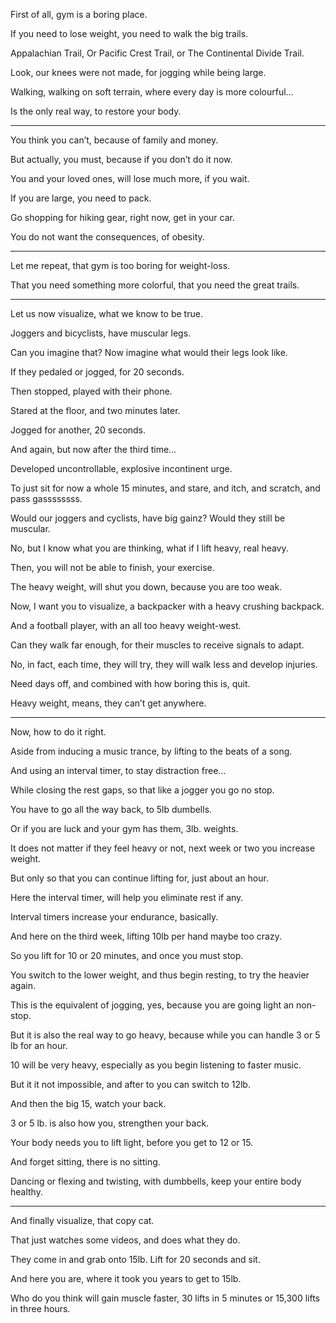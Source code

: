 First of all,
gym is a boring place.

If you need to lose weight,
you need to walk the big trails.

Appalachian Trail, Or Pacific Crest Trail,
or The Continental Divide Trail.

Look, our knees were not made,
for jogging while being large.

Walking, walking on soft terrain,
where every day is more colourful…

Is the only real way,
to restore your body.

---

You think you can’t,
because of family and money.

But actually, you must,
because if you don’t do it now.

You and your loved ones,
will lose much more, if you wait.

If you are large,
you need to pack.

Go shopping for hiking gear,
right now, get in your car.

You do not want the consequences,
of obesity.

---

Let me repeat,
that gym is too boring for weight-loss.

That you need something more colorful,
that you need the great trails.

---

Let us now visualize,
what we know to be true.

Joggers and bicyclists,
have muscular legs.

Can you imagine that?
Now imagine what would their legs look like.

If they pedaled or jogged,
for 20 seconds.

Then stopped,
played with their phone.

Stared at the floor,
and two minutes later.

Jogged for another,
20 seconds.

And again,
but now after the third time…

Developed uncontrollable,
explosive incontinent urge.

To just sit for now a whole 15 minutes,
and stare, and itch, and scratch, and pass gassssssss.

Would our joggers and cyclists,
have big gainz? Would they still be muscular.

No, but I know what you are thinking,
what if I lift heavy, real heavy.

Then, you will not be able to finish,
your exercise.

The heavy weight,
will shut you down, because you are too weak.

Now, I want you to visualize,
a backpacker with a heavy crushing backpack.

And a football player,
with an all too heavy weight-west.

Can they walk far enough,
for their muscles to receive signals to adapt.

No, in fact, each time, they will try,
they will walk less and develop injuries.

Need days off,
and combined with how boring this is, quit.

Heavy weight, means,
they can’t get anywhere.

---

Now,
how to do it right.

Aside from inducing a music trance,
by lifting to the beats of a song.

And using an interval timer,
to stay distraction free…

While closing the rest gaps,
so that like a jogger you go no stop.

You have to go all the way back,
to 5lb dumbells.

Or if you are luck and your gym has them,
3lb. weights.

It does not matter if they feel heavy or not,
next week or two you increase weight.

But only so that you can continue lifting for,
just about an hour.

Here the interval timer,
will help you eliminate rest if any.

Interval timers increase your endurance,
basically.

And here on the third week,
lifting 10lb per hand maybe too crazy.

So you lift for 10 or 20 minutes,
and once you must stop.

You switch to the lower weight,
and thus begin resting, to try the heavier again.

This is the equivalent of jogging,
yes, because you are going light an non-stop.

But it is also the real way to go heavy,
because while you can handle 3 or 5 lb for an hour.

10 will be very heavy,
especially as you begin listening to faster music.

But it it not impossible,
and after to you can switch to 12lb.

And then the big 15,
watch your back.

3 or 5 lb. is also how you,
strengthen your back.

Your body needs you to lift light,
before you get to 12 or 15.

And forget sitting,
there is no sitting.

Dancing or flexing and twisting,
with dumbbells, keep your entire body healthy.

---

And finally visualize,
that copy cat.

That just watches some videos,
and does what they do.

They come in and grab onto 15lb.
Lift for 20 seconds and sit.

And here you are,
where it took you years to get to 15lb.

Who do you think will gain muscle faster,
30 lifts in 5 minutes or 15,300 lifts in three hours.
